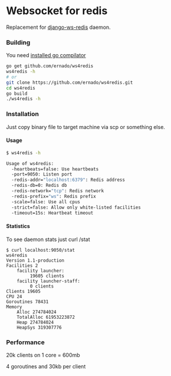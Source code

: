 Websocket for redis
=======
Replacement for [django-ws-redis](https://github.com/jrief/django-websocket-redis) daemon.

### Building
You need [installed go compilator](http://golang.org/doc/install)
```bash
go get github.com/ernado/ws4redis
ws4redis -h
# or
git clone https://github.com/ernado/ws4redis.git
cd ws4redis
go build
./ws4redis -h
```

### Installation
Just copy binary file to target machine via scp or something else.

#### Usage

```bash
$ ws4redis -h

Usage of ws4redis:
  -heartbeats=false: Use heartbeats
  -port=9050: Listen port
  -redis-addr="localhost:6379": Redis address
  -redis-db=0: Redis db
  -redis-network="tcp": Redis network
  -redis-prefix="ws": Redis prefix
  -scale=false: Use all cpus
  -strict=false: Allow only white-listed facilities
  -timeout=15s: Heartbeat timeout
```
#### Statistics
To see daemon stats just curl /stat 
```
$ curl localhost:9050/stat
ws4redis
Version 1.1-production
Facilities 2
	facility launcher:
		 19605 clients
	facility launcher-staff:
		 0 clients
Clients 19605
CPU 24
Goroutines 78431
Memory
	Alloc 274784024
	TotalAlloc 61953223872
	Heap 274784024
	HeapSys 319307776
```

### Performance
20k clients on 1 core = 600mb

4 goroutines and 30kb per client
